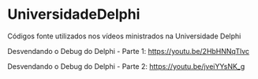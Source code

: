 # UniversidadeDelphi
Códigos fonte utilizados nos vídeos ministrados na Universidade Delphi

Desvendando o Debug do Delphi - Parte 1:
https://youtu.be/2HbHNNqTlvc

Desvendando o Debug do Delphi - Parte 2:
https://youtu.be/jveiYYsNK_g

